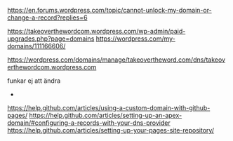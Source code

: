 https://en.forums.wordpress.com/topic/cannot-unlock-my-domain-or-change-a-record?replies=6

https://takeoverthewordcom.wordpress.com/wp-admin/paid-upgrades.php?page=domains
https://wordpress.com/my-domains/111166606/

https://wordpress.com/domains/manage/takeovertheword.com/dns/takeoverthewordcom.wordpress.com

funkar ej att ändra

-

https://help.github.com/articles/using-a-custom-domain-with-github-pages/
https://help.github.com/articles/setting-up-an-apex-domain/#configuring-a-records-with-your-dns-provider
https://help.github.com/articles/setting-up-your-pages-site-repository/
